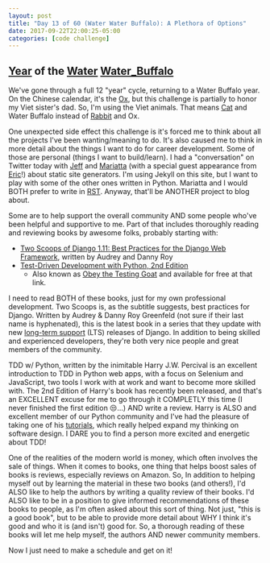 ```yaml
---
layout: post
title: "Day 13 of 60 (Water Water Buffalo): A Plethora of Options"
date: 2017-09-22T22:00:25-05:00
categories: [code challenge]
---
```

## [Year](https://en.wikipedia.org/wiki/Chinese_zodiac#Years) of the [Water](https://en.wikipedia.org/wiki/Water_(Wu_Xing)) [Water_Buffalo](https://en.wikipedia.org/wiki/Water_buffalo_(zodiac))
We've gone through a full 12 "year" cycle, returning to a Water Buffalo year. On the Chinese calendar, it's the [Ox](https://en.wikipedia.org/wiki/Ox_(zodiac)), but this challenge is partially to honor my Viet sister's dad. So, I'm using the Viet animals. That means [Cat](https://en.wikipedia.org/wiki/Cat_(zodiac)) and Water Buffalo instead of [Rabbit](https://en.wikipedia.org/wiki/Rabbit_(zodiac)) and Ox.

One unexpected side effect this challenge is it's forced me to think about all the projects I've been wanting/meaning to do. It's also caused me to think in more detail about the things I want to do for career development. Some of those are personal (things I want to build/learn). I had a "conversation" on Twitter today with [Jeff](https://twitter.com/webology) and [Mariatta](https://twitter.com/mariatta) (with a special guest appearance from [Eric](https://twitter.com/ericholscher)!) about static site generators. I'm using Jekyll on this site, but I want to play with some of the other ones written in Python. Mariatta and I would BOTH prefer to write in [RST](http://docutils.sourceforge.net/rst.html). Anyway, that'll be ANOTHER project to blog about.

Some are to help support the overall community AND some people who've been helpful and supportive to me. Part of that includes thoroughly reading and reviewing books by awesome folks, probably starting with:

+  [Two Scoops of Django 1.11: Best Practices for the Django Web Framework](https://www.amazon.com/Two-Scoops-Django-1-11-Practices/dp/0692915729/), written by Audrey and Danny Roy
+  [Test-Driven Development with Python, 2nd Edition](https://www.amazon.com/Test-Driven-Development-Python-Selenium-JavaScript/dp/1491958707/ref=as_li_ss_tl?ie=UTF8&qid=1502337604&sr=8-1&keywords=tdd+python&linkCode=sl1&tag=obethetesgoa-20&linkId=27370c3e098a338fdadacdeaad2c24c7)
    *  Also known as [Obey the Testing Goat](http://www.obeythetestinggoat.com/pages/book.html) and available for free at that link.

I need to read BOTH of these books, just for my own professional development. Two Scoops is, as the subtitle suggests, best practices for Django. Written by Audrey & Danny Roy Greenfeld (not sure if their last name is hyphenated), this is the latest book in a series that they update with new [long-term support](https://www.djangoproject.com/download/#supported-versions) (LTS) releases of Django. In addition to being skilled and experienced developers, they're both very nice people and great members of the community.

TDD w/ Python, written by the inimitable Harry J.W. Percival is an excellent introduction to TDD in Python web apps, with a focus on Selenium and JavaScript, two tools I work with at work and want to become more skilled with. The 2nd Edition of Harry's book has recently been released, and that's an EXCELLENT excuse for me to go through it COMPLETLY this time (I never finished the first edition 😒...) AND write a review. Harry is ALSO and excellent member of our Python community and I've had the pleasure of taking one of his [tutorials](https://us.pycon.org/2016/schedule/presentation/1713/), which really helped expand my thinking on software design. I DARE you to find a person more excited and energetic about TDD!

One of the realities of the modern world is money, which often involves the sale of things. When it comes to books, one thing that helps boost sales of books is reviews, especially reviews on Amazon. So, In addition to helping myself out by learning the material in these two books (and others!), I'd ALSO like to help the authors by writing a quality review of their books. I'd ALSO like to be in a position to give informed recommendations of these books to people, as I'm often asked about this sort of thing. Not just, "this is a good book", but to be able to provide more detail about WHY I think it's good and who it is (and isn't) good for. So, a thorough reading of these books will let me help myself, the authors AND newer community members.

Now I just need to make a schedule and get on it!